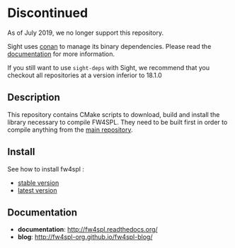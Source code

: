 # Discontinued

As of July 2019, we no longer support this repository.

Sight uses [conan](https://docs.conan.io) to manage its binary dependencies. Please read the [documentation](https://sight.pages.ircad.fr/sight-doc/Installation) for more information.

If you still want to use `sight-deps` with Sight, we recommend that you checkout all repositories at a version inferior to 18.1.0

## Description

This repository contains CMake scripts to download, build and install the library necessary to compile FW4SPL. They need to be built first in order to compile anything from the [main repository](https://github.com/fw4spl-org/fw4spl).

## Install

See how to install fw4spl :
 - [stable version](http://fw4spl.readthedocs.org/en/master/Installation/index.html)
 - [latest version](http://fw4spl.readthedocs.org/en/dev/Installation/index.html)

## Documentation

* **documentation**: http://fw4spl.readthedocs.org/
* **blog**: http://fw4spl-org.github.io/fw4spl-blog/


